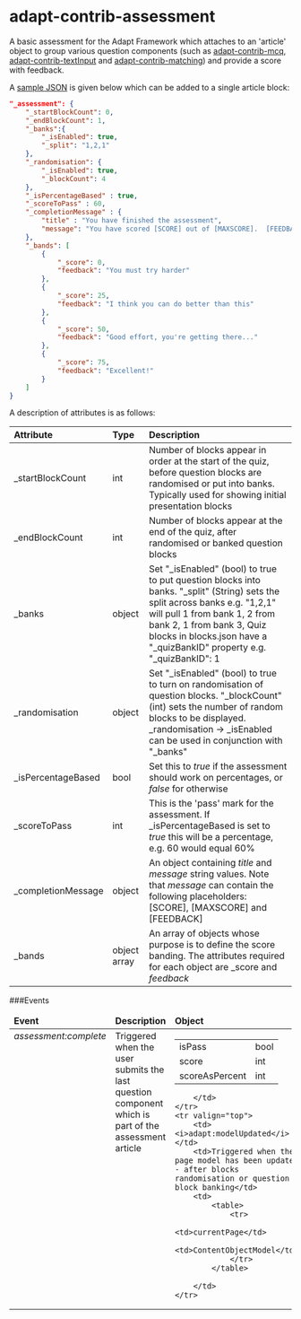 adapt-contrib-assessment
========================

A basic assessment for the Adapt Framework which attaches to an 'article' object to group various question components (such as [adapt-contrib-mcq](https://github.com/adaptlearning/adapt-contrib-mcq), [adapt-contrib-textInput](https://github.com/adaptlearning/adapt-contrib-textInput) and [adapt-contrib-matching](https://github.com/adaptlearning/adapt-contrib-matching)) and provide a score with feedback.

A [sample JSON](https://github.com/cgkineo/adapt-contrib-assessment/blob/master/example.json) is given below which can be added to a single article block:

```json
"_assessment": {
    "_startBlockCount": 0,
    "_endBlockCount": 1,
    "_banks":{
        "_isEnabled": true,
        "_split": "1,2,1"
    },
    "_randomisation": {
        "_isEnabled": true,
        "_blockCount": 4
    },
    "_isPercentageBased" : true,
    "_scoreToPass" : 60,
    "_completionMessage" : {
        "title" : "You have finished the assessment",
        "message": "You have scored [SCORE] out of [MAXSCORE].  [FEEDBACK]"
    },
    "_bands": [
        {
            "_score": 0,
            "feedback": "You must try harder"
        },
        {
            "_score": 25,
            "feedback": "I think you can do better than this"
        },
        {
            "_score": 50,
            "feedback": "Good effort, you're getting there..."
        },
        {
            "_score": 75,
            "feedback": "Excellent!"
        }
    ]
}
```

A description of attributes is as follows:

| Attribute        | Type| Description|
| :------------ |:-------------|:-----|
| _startBlockCount  | int   | Number of blocks appear in order at the start of the quiz, before question blocks are randomised or put into banks. Typically used for showing initial presentation blocks |
| _endBlockCount    | int   | Number of blocks appear at the end of the quiz, after randomised or banked question blocks |
| _banks    |  object |  Set "_isEnabled" (bool) to true to put question blocks into banks. "_split" (String) sets the split across banks e.g. "1,2,1" will pull 1 from bank 1, 2 from bank 2, 1 from bank 3, Quiz blocks in blocks.json have a "_quizBankID" property e.g. "_quizBankID": 1 |
| _randomisation | object  | Set "_isEnabled" (bool) to true to turn on randomisation of question blocks. "_blockCount" (int) sets the number of random blocks to be displayed. _randomisation -> _isEnabled can be used in conjunction with "_banks" |
| _isPercentageBased        | bool |Set this to *true* if the assessment should work on percentages, or *false* for otherwise|
| _scoreToPass         | int      | This is the 'pass' mark for the assessment.  If _isPercentageBased is set to *true* this will be a percentage, e.g. 60 would equal 60% |
| _completionMessage            | object | An object containing *title* and *message* string values.  Note that *message* can contain the following placeholders: [SCORE], [MAXSCORE] and [FEEDBACK] |
| _bands          | object array | An array of objects whose purpose is to define the score banding.  The attributes required for each object are _score and *feedback*

###Events

<table>
    <thead>
        <td><b>Event</b></td>
        <td><b>Description</b></td>
        <td><b>Object</b></td>        
    </thead>
    <tr valign="top">
        <td><i>assessment:complete</i></td>
        <td>Triggered when the user submits the last question component which is part of the assessment article </td>
        <td>
            <table>
                <tr>
                    <td>isPass</td>
                    <td>bool</td>
                </tr>
                <tr>
                    <td>score</td>
                    <td>int</td>
                </tr>
                <tr>
                    <td>scoreAsPercent</td>
                    <td>int</td>
                </tr>
            </table>
        
        </td>        
    </tr>
    <tr valign="top">
        <td><i>adapt:modelUpdated</i></td>
        <td>Triggered when the page model has been updated - after blocks randomisation or question block banking</td>
        <td>
            <table>
                <tr>
                    <td>currentPage</td>
                    <td>ContentObjectModel</td>
                </tr>
            </table>
        
        </td>        
    </tr>
</table>